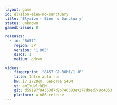 ```yaml
---
layout: game
id: elysion-eien-no-sanctuary
title: "Elysion - Eien no Sanctuary"
status: unknown
gamedb-issue: 0

releases:
  - id: "8A57"
    region: JP
    version: "1.005"
    discs: 1
    medium: gdrom

videos:
  - fingerprint: "8A57 GD-ROM1/1 JP"
    title: Intro auto run
    hw: i7 2720qm, GeForce 540M
    yt: amIYUvlrDEM
    git: d59197f84353d7d2b746383e9277d9ed7c8c4053
    platform: win86-release
---
```

